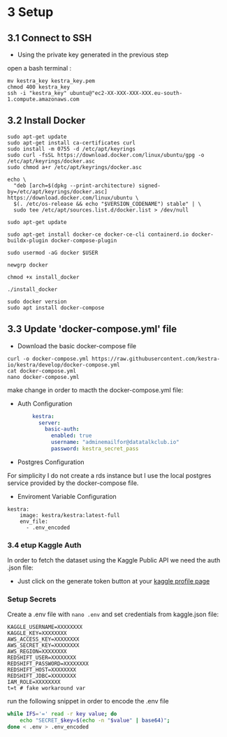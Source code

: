 

# 3 Setup

## 3.1 Connect to SSH

- Using the private key generated in the previous step

open a bash terminal : 

```
mv kestra_key kestra_key.pem
chmod 400 kestra_key
ssh -i "kestra_key" ubuntu@"ec2-XX-XXX-XXX-XXX.eu-south-1.compute.amazonaws.com
```

## 3.2 Install Docker

```
sudo apt-get update
sudo apt-get install ca-certificates curl
sudo install -m 0755 -d /etc/apt/keyrings
sudo curl -fsSL https://download.docker.com/linux/ubuntu/gpg -o /etc/apt/keyrings/docker.asc
sudo chmod a+r /etc/apt/keyrings/docker.asc

echo \
  "deb [arch=$(dpkg --print-architecture) signed-by=/etc/apt/keyrings/docker.asc] https://download.docker.com/linux/ubuntu \
  $(. /etc/os-release && echo "$VERSION_CODENAME") stable" | \
  sudo tee /etc/apt/sources.list.d/docker.list > /dev/null
  
sudo apt-get update

sudo apt-get install docker-ce docker-ce-cli containerd.io docker-buildx-plugin docker-compose-plugin

sudo usermod -aG docker $USER

newgrp docker

chmod +x install_docker

./install_docker

sudo docker version
sudo apt install docker-compose

```

## 3.3 Update 'docker-compose.yml' file

- Download the basic docker-compose file

```
curl -o docker-compose.yml https://raw.githubusercontent.com/kestra-io/kestra/develop/docker-compose.yml
cat docker-compose.yml
nano docker-compose.yml
```
make change in order to macth the docker-compose.yml file:

- Auth Configuration 

```yaml
        kestra:
          server:
            basic-auth:
              enabled: true
              username: "adminemailfor@datatalkclub.io"
              password: kestra_secret_pass
```
- Postgres Configuration

For simplicity I do not create a rds instance but I use the local postgres service provided by the docker-compose file.

- Enviroment Variable Configuration

```  
kestra:
    image: kestra/kestra:latest-full
    env_file:
      - .env_encoded
```

### 3.4 etup Kaggle Auth

In order to fetch the dataset using the Kaggle Public API we need the auth .json file:
- Just click on the generate token button at your [kaggle profile page](https://www.kaggle.com/settings/account)

### Setup Secrets

Create a .env file with `nano .env` and set credentials from kaggle.json file:

```
KAGGLE_USERNAME=XXXXXXXX
KAGGLE_KEY=XXXXXXXX
AWS_ACCESS_KEY=XXXXXXXX
AWS_SECRET_KEY=XXXXXXXX
AWS_REGION=XXXXXXXX
REDSHIFT_USER=XXXXXXXX
REDSHIFT_PASSWORD=XXXXXXXX
REDSHIFT_HOST=XXXXXXXX
REDSHIFT_JDBC=XXXXXXXX
IAM_ROLE=XXXXXXXX
t=t # fake workaround var
```

run the following snippet in order to encode the .env file

```bash
while IFS='=' read -r key value; do
    echo "SECRET_$key=$(echo -n "$value" | base64)";
done < .env > .env_encoded
```